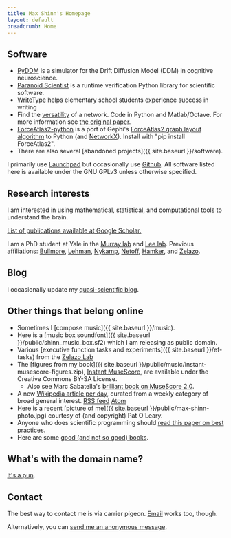 ```yaml
---
title: Max Shinn's Homepage
layout: default
breadcrumb: Home
---
```


## Software

-   [PyDDM](https://github.com/mwshinn/PyDDM) is a
    simulator for the Drift Diffusion Model (DDM) in cognitive neuroscience.
-   [Paranoid Scientist](https://github.com/mwshinn/paranoidscientist)
    is a runtime verification Python library for scientific software.
-   [WriteType](writetype) helps
    elementary school students experience success in writing
-   Find the [versatility](https://github.com/mwshinn/versatility) of
    a network.  Code in Python and Matlab/Octave. For more information
    see
    [the original paper](https://www.nature.com/articles/s41598-017-03394-5).
-   [ForceAtlas2-python](https://launchpad.net/forceatlas2-python) is a
    port of Gephi's [ForceAtlas2 graph layout
    algorithm](http://journals.plos.org/plosone/article?id=10.1371/journal.pone.0098679)
    to Python (and [NetworkX](https://networkx.github.io/)). Install
    with "pip install ForceAtlas2".
-   There are also several [abandoned projects]({{ site.baseurl }}/software).

I primarily use [Launchpad](https://code.launchpad.net/~mwshinn/) but
occasionally use [Github](https://github.com/mwshinn).  All software
listed here is available under the GNU GPLv3 unless otherwise
specified.

## Research interests

I am interested in using mathematical, statistical, and computational
tools to understand the brain.

[List of publications available at Google Scholar.](https://scholar.google.com/citations?user=ytVKRfkAAAAj)

I am a PhD student at Yale in the
[Murray lab](http://murraylab.yale.edu/) and [Lee lab](http://neuroscience.jhu.edu/research/faculty/146).
Previous affiliations:
[Bullmore](http://www.neuroscience.cam.ac.uk/directory/profile.php?etb23),
[Lehman](http://cbs.umn.edu/lehman-lab/home),
[Nykamp](http://www.math.umn.edu/~nykamp/research.html),
[Netoff](http://neuralnetoff.umn.edu/),
[Hamker](http://www.tu-chemnitz.de/informatik/KI/index.php.en), and
[Zelazo](http://www.cehd.umn.edu/icd/research/zelazolab/).

## Blog

I occasionally update my [quasi-scientific blog](http://blog.maxshinnpotential.com).

## Other things that belong online

- Sometimes I [compose music]({{ site.baseurl }}/music).
- Here is a [music box soundfont]({{ site.baseurl }}/public/shinn_music_box.sf2) which I am releasing as public domain.
- Various [executive function tasks and experiments]({{ site.baseurl
  }}/ef-tasks) from the
  [Zelazo Lab](http://www.cehd.umn.edu/icd/research/zelazolab/)
- The [figures from my
  book]({{ site.baseurl }}/public/music/instant-musescore-figures.zip),
  [Instant
  MuseScore](https://bookshop.org/books/instant-musescore/9781783559367),
  are available under the Creative Commons BY-SA License.
  - Also see Marc Sabatella's [brilliant book on MuseScore 2.0](https://bookshop.org/books/mastering-musescore-make-beautiful-sheet-music-with-musescore-2-1/9781508621683).
- A new [Wikipedia article per day](https://scholar.social/@knowway), curated from a weekly category of broad general interest.  [RSS feed](https://scholar.social/users/knowway.rss) [Atom](https://scholar.social/users/knowway.atom)
- Here is a recent [picture of me]({{ site.baseurl
  }}/public/max-shinn-photo.jpg) courtesy of (and copyright) Pat
  O'Leary.
- Anyone who does scientific programming should 
  [read this paper on best practices](https://doi.org/10.1371/journal.pcbi.1005510).
- Here are some
  [good (and not so good) books](https://www.goodreads.com/review/list/26573313-max-shinn?shelf=read&sort=date_read).

## What's with the domain name?

[It's a pun](https://en.wikipedia.org/wiki/Action_potential).

## Contact

The best way to contact me is via carrier pigeon.
[Email](mailto:max-aht-maxshinnpotential-daht-com) works too, though.

<!--Alternatively, you can
[send me an anonymous message](http://sayat.me/maxws).-->

Alternatively, you can [send me an anonymous message](https://www.surveymonkey.com/r/YY5ZRPJ).
